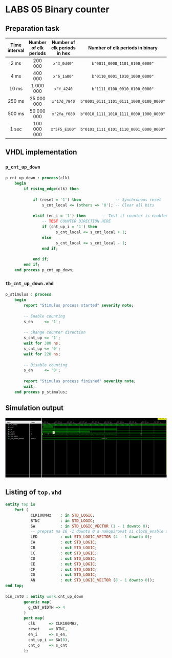 # LABS 05 Binary counter

## Preparation task

 | **Time interval** | **Number of clk periods** | **Number of clk periods in hex** | **Number of clk periods in binary** |
 | :-: | :-: | :-: | :-: |
 | 2&nbsp;ms | 200 000 | `x"3_0d40"` | `b"0011_0000_1101_0100_0000"` |
 | 4&nbsp;ms | 400 000 | `x"6_1a80"` | `b"0110_0001_1010_1000_0000"` |
 | 10&nbsp;ms | 1 000 000 | `x"f_4240` | `b"1111_0100_0010_0100_0000"` |
 | 250&nbsp;ms | 25 000 000 | `x"17d_7840` | `b"0001_0111_1101_0111_1000_0100_0000"` |
 | 500&nbsp;ms | 50 000 000 | `x"2fa_f080` | `b"0010_1111_1010_1111_0000_1000_0000"` |
 | 1&nbsp;sec | 100 000 000 | `x"5F5_E100"` | `b"0101_1111_0101_1110_0001_0000_0000"` |
 
## VHDL implementation

### `p_cnt_up_down`

```vhdl
p_cnt_up_down : process(clk)
    begin
        if rising_edge(clk) then
        
            if (reset = '1') then               -- Synchronous reset
                s_cnt_local <= (others => '0'); -- Clear all bits

            elsif (en_i = '1') then       -- Test if counter is enabled
                -- TEST COUNTER DIRECTION HERE
                if (cnt_up_i = '1') then
                      s_cnt_local <= s_cnt_local + 1;
                else
                      s_cnt_local <= s_cnt_local - 1;
                end if;

            end if;
        end if;
    end process p_cnt_up_down;
```

### `tb_cnt_up_down.vhd`

```vhdl
p_stimulus : process
    begin
        report "Stimulus process started" severity note;

        -- Enable counting
        s_en     <= '1';
        
        -- Change counter direction
        s_cnt_up <= '1';
        wait for 380 ns;
        s_cnt_up <= '0';
        wait for 220 ns;

        -- Disable counting
        s_en     <= '0';

        report "Stimulus process finished" severity note;
        wait;
    end process p_stimulus;
```

## Simulation output

![simulation1](https://github.com/stepan1pijacek/Digital-Electronics1/blob/main/LABS/05-counter16bit/images/prvniSimulace.png)

## Listing of `top.vhd`

```vhdl
entity top is
    Port ( 
           CLK100MHz    : in STD_LOGIC;
           BTNC         : in STD_LOGIC;
           SW           : in STD_LOGIC_VECTOR (1 - 1 downto 0);
           -- prepsat na 16 -1 downto 0 a nakopirovat si clock_enable a cnt_up_down16bit
           LED          : out STD_LOGIC_VECTOR (4 - 1 downto 0);
           CA           : out STD_LOGIC;
           CB           : out STD_LOGIC;
           CC           : out STD_LOGIC;
           CD           : out STD_LOGIC;
           CE           : out STD_LOGIC;
           CF           : out STD_LOGIC;
           CG           : out STD_LOGIC;
           AN           : out STD_LOGIC_VECTOR (8 - 1 downto 0));
end top;

bin_cnt0 : entity work.cnt_up_down
        generic map(
          g_CNT_WIDTH => 4   
        )
        port map(
          clk      => CLK100MHz,
          reset    => BTNC,
          en_i     => s_en,
          cnt_up_i => SW(0),
          cnt_o    => s_cnt
        );
```
